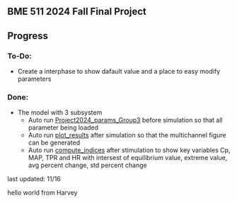 ## BME 511 2024 Fall Final Project

## Progress

### To-Do:
- Create a interphase to show dafault value and a place to easy modify parameters

### Done:
- The model with 3 subsystem
    - Auto run [Project2024_params_Group3](./Project2024_params_Group3.m)
      before simulation so that all parameter being loaded
    - Auto run [plot_results](./plot_results.m) after simulation so that
      the multichannel figure can be generated
    - Auto run [compute_indices](./compute_indices.m) after stimulation to 
      show key variables Cp, MAP, TPR and HR with intersest of equilibrium value,
      extreme value, avg percent change, std percent change

last updated: 11/16

hello world from Harvey